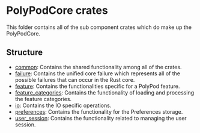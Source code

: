 # PolyPodCore crates

This folder contains all of the sub component crates which do make up the PolyPodCore.

## Structure

- [common](common): Contains the shared functionality among all of the crates.
- [failure](failure): Contains the unified core failure which represents all of the possible failures that can occur in the Rust core.
- [feature](feature): Contains the functionalities specific for a PolyPod feature.
- [feature_categories](feature_categories): Contains the functionality of loading and processing the feature categories.
- [io](io): Contains the IO specific operations.
- [preferences](preferences): Contains the functionality for the Preferences storage.
- [user_session](user_session): Contains the functionality related to managing the user session.
